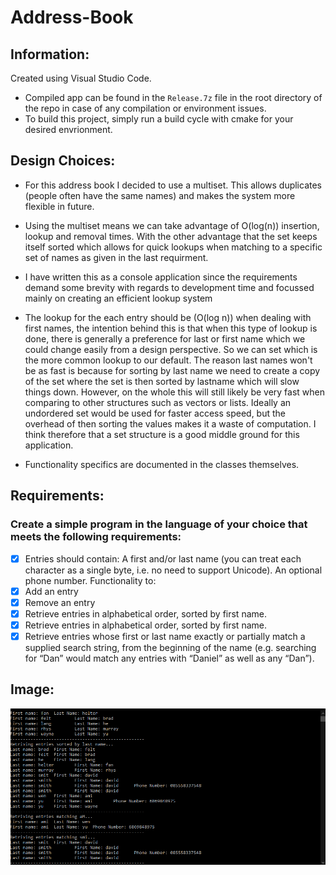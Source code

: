 # Address-Book

## Information:
Created using Visual Studio Code.

* Compiled app can be found in the `Release.7z` file in the root directory of the repo in case of any compilation or environment issues.
* To build this project, simply run a build cycle with cmake for your desired envrionment.

## Design Choices:

* For this address book I decided to use a multiset. This allows duplicates (people often have the same names) and makes the system more flexible in future.
* Using the multiset means we can take advantage of O(log(n)) insertion, lookup and removal times. With the other advantage that the set keeps itself sorted which allows for
quick lookups when matching to a specific set of names as given in the last requirment. 
* I have written this as a console application since the requirements demand some brevity with regards to development time and focussed mainly on creating an efficient lookup system
* The lookup for the each entry should be (O(log n)) when dealing with first names, the intention behind this is that when this type of lookup is done, there is generally a 
 preference for last or first name which we could change easily from a design perspective. So we can set which is the more common lookup to our default. The reason last names won't
 be as fast is because for sorting by last name we need to create a copy of the set where the set is then sorted by lastname which will slow things down. However, on the whole this
 will still likely be very fast when comparing to other structures such as vectors or lists. Ideally an undordered set would be used for faster access speed, but the overhead of then
 sorting the values makes it a waste of computation. I think therefore that a set structure is a good middle ground for this application.
 
 * Functionality specifics are documented in the classes themselves.

## Requirements:
### Create a simple program in the language of your choice that meets the following requirements:
- [x] Entries should contain:
	A first and/or last name (you can treat each character as a single byte, i.e. no need to support Unicode).
	An optional phone number.
Functionality to:
- [x] Add an entry
- [x] Remove an entry
- [x] Retrieve entries in alphabetical order, sorted by first name.
- [x] Retrieve entries in alphabetical order, sorted by first name.
- [x] Retrieve entries whose first or last name exactly or partially match a supplied search string,
	  from the beginning of the name (e.g. searching for “Dan” would match any entries with
	  “Daniel” as well as any “Dan”).

## Image:

![Demo](demo.png)

